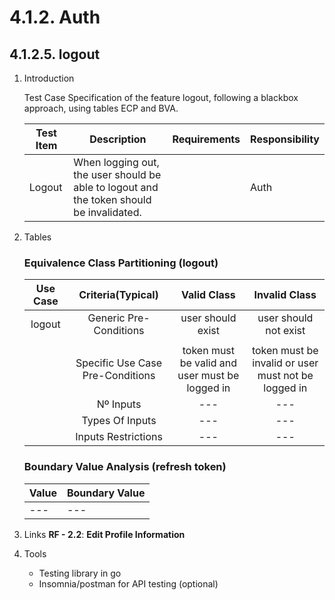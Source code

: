 # 4.1.2. Auth

## 4.1.2.5. logout

1. Introduction

    Test Case Specification of the feature logout, following a blackbox approach, using tables ECP and BVA.

    | Test Item | Description | Requirements | Responsibility |
    |---------------|-----------|------------|------------------|
    | Logout | When logging out, the user should be able to logout and the token should be invalidated. |  | Auth |

2. Tables

   ### Equivalence Class Partitioning (logout)

    | Use Case | Criteria(Typical) | Valid Class | Invalid Class |
    |:--------:|:-----------------:|:-----------:|:-------------:|
    | logout | Generic Pre-Conditions | user should exist | user should not exist |
    |  |  |  |  |
    |  | Specific Use Case Pre-Conditions | token must be valid and user must be logged in | token must be invalid or user must not be logged in |
    | | Nº Inputs | --- | --- |
    |  | Types Of Inputs | --- | --- |
    |  | Inputs Restrictions | --- | --- |

   ### Boundary Value Analysis (refresh token)

    | **Value** | **Boundary Value** |
    |-----------|------------------|
    | --- | --- |

3. Links
    **RF - 2.2**: **Edit Profile Information**

4. Tools
    - Testing library in go
    - Insomnia/postman for API testing (optional)
